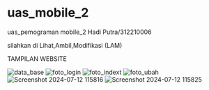 # uas_mobile_2
uas_pemograman mobile_2
Hadi Putra/312210006

silahkan di Lihat,Ambil,Modifikasi (LAM)

TAMPILAN WEBSITE

![data_base](https://github.com/user-attachments/assets/348bd9b6-7c1a-4a17-b1b4-bc1b1ab3abc2)
![foto_login](https://github.com/user-attachments/assets/f9757d25-7d0f-47a5-b652-9e0bfc0f5828)
![foto_indext](https://github.com/user-attachments/assets/cbe6f208-33fa-4d4f-9e81-d17d639f5523)
![foto_ubah](https://github.com/user-attachments/assets/6ba82e2e-af79-4f06-a692-36c7684c8404)
![Screenshot 2024-07-12 115816](https://github.com/user-attachments/assets/3afa0c9c-974c-4c9c-867d-f8df3cad5977)
![Screenshot 2024-07-12 115825](https://github.com/user-attachments/assets/0252f7c9-6723-46fa-ae81-c549a4d17b58)

